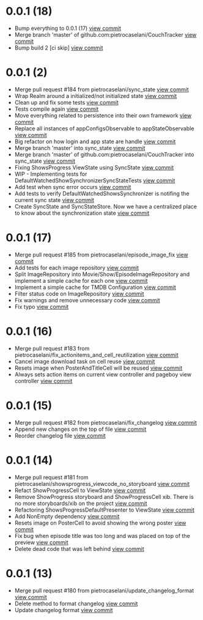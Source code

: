 # 0.0.1 (18) 
* Bump everything to 0.0.1 (17) [view commit](http://github.com/pietrocaselani/CouchTracker/commit/f0317042aa57b58f85e3386518151af747ec824f)
* Merge branch 'master' of github.com:pietrocaselani/CouchTracker [view commit](http://github.com/pietrocaselani/CouchTracker/commit/96087465eadfb5a3ae0b1b8a411b061aa2a860a8)
* Bump build 2 [ci skip] [view commit](http://github.com/pietrocaselani/CouchTracker/commit/1740d839f111e1a68653e9d199cd8cca8a9a2342)

# 0.0.1 (2) 
* Merge pull request #184 from pietrocaselani/sync_state [view commit](http://github.com/pietrocaselani/CouchTracker/commit/2281baa3e04a08d187a6f312a638709196a0c66e)
* Wrap Realm around a initialized/not initialized state [view commit](http://github.com/pietrocaselani/CouchTracker/commit/9c97375002e1d2d18c254e59cc0a08287f664520)
* Clean up and fix some tests [view commit](http://github.com/pietrocaselani/CouchTracker/commit/a729c1c7dd6720d7701c9d6fd7ddab1bd5bebb00)
* Tests compile again [view commit](http://github.com/pietrocaselani/CouchTracker/commit/9d40f69ab36cf2f0a60e74c23150b804b99bc9b9)
* Move everything related to persistence into their own framework [view commit](http://github.com/pietrocaselani/CouchTracker/commit/f960fef03e429a82700a6b78cc5cdf6658a76cf9)
* Replace all instances of appConfigsObservable to appStateObservable [view commit](http://github.com/pietrocaselani/CouchTracker/commit/a62b3c510e0d1fb41db450704f56e6761df99cb5)
* Big refactor on how login and app state are handle [view commit](http://github.com/pietrocaselani/CouchTracker/commit/a3d133f2fcef2a418f9a80e7b782a2337b9cfdb4)
* Merge branch 'master' into sync_state [view commit](http://github.com/pietrocaselani/CouchTracker/commit/63f53566f02b79bec1e4b64a4a148b31bd336601)
* Merge branch 'master' of github.com:pietrocaselani/CouchTracker into sync_state [view commit](http://github.com/pietrocaselani/CouchTracker/commit/616c209baf788ae53987874c563f462ffb1e0be1)
* Fixing ShowsProgress ViewState using SyncState [view commit](http://github.com/pietrocaselani/CouchTracker/commit/641eb5cc7750d92cf07e2fca875b4aaaa675a3e0)
* WIP - Implementing tests for DefaultWatchedShowSynchronizerSyncStateTests [view commit](http://github.com/pietrocaselani/CouchTracker/commit/c34942ff5e8f3f9e85627a115e8f6b2229bf2ef8)
* Add test when sync error occurs [view commit](http://github.com/pietrocaselani/CouchTracker/commit/3074ab9790c4138e697fd1d2a9746a346756db4d)
* Add tests to verify DefaultWatchedShowsSynchronizer is notifing the current sync state [view commit](http://github.com/pietrocaselani/CouchTracker/commit/05e2119449db3b14c042f8ac77f2eab06713b54a)
* Create SyncState and SyncStateStore. Now we have a centralized place to know about the synchronization state [view commit](http://github.com/pietrocaselani/CouchTracker/commit/d85547da1a6d154c354e9cb9926b9b439afa0a3b)

# 0.0.1 (17) 
* Merge pull request #185 from pietrocaselani/episode_image_fix [view commit](http://github.com/pietrocaselani/CouchTracker/commit/fd23d6c37300ea5106bb6a14b2a96b87b27f45a6)
* Add tests for each image repository [view commit](http://github.com/pietrocaselani/CouchTracker/commit/8d8d27ff11e5895a3cb3873cf8714a41779e770a)
* Split ImageRepository into Movie/Show/EpisodeImageRepository and implement a simple cache for each one [view commit](http://github.com/pietrocaselani/CouchTracker/commit/c3055feb8897614d2af36d2ed0ffa03e3b29c49a)
* Implement a simple cache for TMDB Configuration [view commit](http://github.com/pietrocaselani/CouchTracker/commit/75527ece796e270828103e860973da8289f9c99a)
* Filter status code on ImageRepository [view commit](http://github.com/pietrocaselani/CouchTracker/commit/0256aabdb81d0c476326d563c1e631995bec5dc8)
* Fix warnings and remove unnecessary code [view commit](http://github.com/pietrocaselani/CouchTracker/commit/3ae012de251169d13f433da5752fc2edf2e45cbe)
* Fix typo [view commit](http://github.com/pietrocaselani/CouchTracker/commit/946dbfe6ea42cda9ae2d6b2877a9bcc8210d52f5)

# 0.0.1 (16) 
* Merge pull request #183 from pietrocaselani/fix_actionitems_and_cell_reutilization [view commit](http://github.com/pietrocaselani/CouchTracker/commit/8c5670cc94ba9e5ab86764a74275aede79d164cb)
* Cancel image download task on cell reuse [view commit](http://github.com/pietrocaselani/CouchTracker/commit/2936cc618fccefd91165372fb89e809e198a2587)
* Resets image when PosterAndTitleCell will be reused [view commit](http://github.com/pietrocaselani/CouchTracker/commit/aa513ab42f9999f3619f24c9a199bd8fafa47eb6)
* Always sets action items on current view controller and pageboy view controller [view commit](http://github.com/pietrocaselani/CouchTracker/commit/a7203b852da6eb3a36ec415be932047e9dd36633)

# 0.0.1 (15) 
* Merge pull request #182 from pietrocaselani/fix_changelog [view commit](http://github.com/pietrocaselani/CouchTracker/commit/324f1fdbe19a7f82b6cc47c677a10e1a7cc578b0)
* Append new changes on the top of file [view commit](http://github.com/pietrocaselani/CouchTracker/commit/3be58afa4bfdfcb4129b1a0aa06d4f2f03c59cc1)
* Reorder changelog file [view commit](http://github.com/pietrocaselani/CouchTracker/commit/5ccdca3e81adc90d7055b2d6b7410aad17ee95e6)

# 0.0.1 (14)
* Merge pull request #181 from pietrocaselani/showsprogress_viewcode_no_storyboard [view commit](http://github.com/pietrocaselani/CouchTracker/commit/332882052c750cb3133d3e940643c2819c7bfef0)
* Refact ShowProgressCell to ViewState [view commit](http://github.com/pietrocaselani/CouchTracker/commit/f7c4315650d8a897d5df46bc17b1b58caccf48ef)
* Remove ShowProgress storyboard and ShowProgressCell xib. There is no more storyboards/xib on the project [view commit](http://github.com/pietrocaselani/CouchTracker/commit/86306c12318ed21fa47d4758c2e7e581b4749875)
* Refactoring ShowsProgressDefaultPresenter to ViewState [view commit](http://github.com/pietrocaselani/CouchTracker/commit/50d5daecf8307d45d0bc8a5541bfc081e1c97717)
* Add NonEmpty dependency [view commit](http://github.com/pietrocaselani/CouchTracker/commit/d2219874e517281da6c21c6bda72ff8aaf98a5b4)
* Resets image on PosterCell to avoid showing the wrong poster [view commit](http://github.com/pietrocaselani/CouchTracker/commit/b2a875abc5646cab42676596010f427254f83418)
* Fix bug when episode title was too long and was placed on top of the preview [view commit](http://github.com/pietrocaselani/CouchTracker/commit/c59933633540722331c97acd340303ec5a8ccbc5)
* Delete dead code that was left behind [view commit](http://github.com/pietrocaselani/CouchTracker/commit/ec39442694f78285b0714b339bbed1a2f45beedf)

# 0.0.1 (13)
* Merge pull request #180 from pietrocaselani/update_changelog_format [view commit](http://github.com/pietrocaselani/CouchTracker/commit/8e8b1593cc45862e2a63f7c7e2217d619781f259)
* Delete method to format changelog [view commit](http://github.com/pietrocaselani/CouchTracker/commit/4be3d0effd1e45b6a5d9b84d91cc9fd58e4dcdef)
* Update changelog format [view commit](http://github.com/pietrocaselani/CouchTracker/commit/7b67fbe624a3792207c9aed30051e7aaf935a076)
